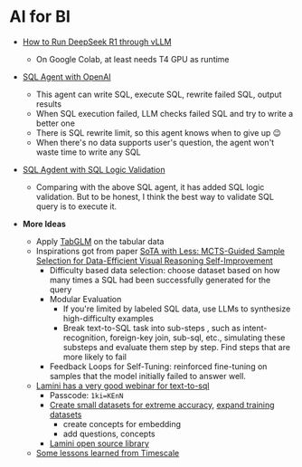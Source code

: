 # AI for BI

* [How to Run DeepSeek R1 through vLLM][2]
  * On Google Colab, at least needs T4 GPU as runtime 

* [SQL Agent with OpenAI][1]
  * This agent can write SQL, execute SQL, rewrite failed SQL, output results 
  * When SQL execution failed, LLM checks failed SQL and try to write a better one
  * There is SQL rewrite limit, so this agent knows when to give up 😉
  * When there's no data supports user's question, the agent won't waste time to write any SQL
 
* [SQL Agdent with SQL Logic Validation][3]
  * Comparing with the above SQL agent, it has added SQL logic validation. But to be honest, I think the best way to validate SQL query is to execute it.
 
* <b>More Ideas</b>
  * Apply [TabGLM][4] on the tabular data
  * Inspirations got from paper [SoTA with Less: MCTS-Guided Sample Selection for Data-Efficient Visual Reasoning Self-Improvement][6]
    * Difficulty based data selection: choose dataset based on how many times a SQL had been successfully generated for the query
    * Modular Evaluation
      * If you're limited by labeled SQL data, use LLMs to synthesize high-difficulty examples
      * Break text-to-SQL task into sub-steps , such as intent-recognition, foreign-key join, sub-sql, etc., simulating these substeps and evaluate them step by step. Find steps that are more likely to fail
    * Feedback Loops for Self-Tuning: reinforced fine-tuning on samples that the model initially failed to answer well.
  * [Lamini has a very good webinar for text-to-sql][8]
    * Passcode: `1ki=KEnN`
    * [Create small datasets for extreme accuracy][9], [expand training datasets][10]
      * create concepts for embedding
      * add questions, concepts
    * [Lamini open source library][7] 
  * [Some lessons learned from Timescale][5]


[1]:https://github.com/hanhanwu/Hanhan_LangGraph_Exercise/blob/main/AI_for_BI/sql_agent_openai.ipynb
[2]:https://github.com/hanhanwu/Hanhan_LangGraph_Exercise/blob/main/AI_for_BI/run_deepseek_r1.ipynb
[3]:https://github.com/hanhanwu/Hanhan_LangGraph_Exercise/blob/main/AI_for_BI/sql_agent_with_validation.ipynb
[4]:https://blog-en.fltech.dev/entry/2025/02/28/AAAI-TabGLM-en
[5]:https://github.com/hanhanwu/Hanhan_Conference_Notes/blob/master/AI_Agent_Conference2025.md
[6]:https://arxiv.org/pdf/2504.07934
[7]:https://docs.lamini.ai/memory_experiments/txt2sql/#3-analyze-generated-data
[8]:https://zoom.us/rec/play/X4cPd5x6BdNbIJ8KiaKaenYgX6BLg9iLH37ci9pTTM7-l4IqaEh5y1fRu9NmvPC-xBADN2W5R8WskWkK.ifiHi6Slp99NHbCL?accessLevel=meeting&canPlayFromShare=true&from=share_recording_detail&startTime=1746032175000&componentName=rec-play&originRequestUrl=https%3A%2F%2Fzoom.us%2Frec%2Fshare%2FiUlhM7OoVtEn46dcTA7Ls7IFFQe-1-VUGyoPlF4uWo75zsHCwY7gtbtV7opqQUNM.BPjZ0DZ2_4mmBfv7%3FstartTime%3D1746032175000
[9]:https://github.com/hanhanwu/Hanhan_LangGraph_Exercise/blob/main/AI_for_BI/images/1.png
[10]:https://github.com/hanhanwu/Hanhan_LangGraph_Exercise/blob/main/AI_for_BI/images/2.png
